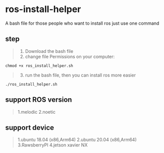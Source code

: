 # ros-install-helper
A bash file for those people who want to install ros just use one command
## step
> 1. Download the bash file
> 2. change file Permissions on your computer:
```
chmod +x ros_install_helper.sh
```
> 3. run the bash file, then you can install ros more easier
```
./ros_install_helper.sh
```
## support ROS version
> 1.melodic
> 2.noetic
## support device
> 1.ubuntu 18.04 (x86,Arm64)
> 2.ubuntu 20.04 (x86,Arm64)
> 3.RawsberryPI
> 4.jetson xavier NX
